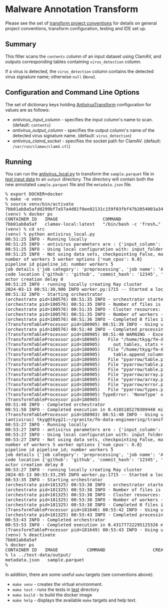 # Malware Annotation Transform 
Please see the set of
[transform project conventions](../../README.md#Transform-Project-Conventions)
for details on general project conventions, transform configuration,
testing and IDE set up.

## Summary 
This filter scans the `contents` column of an input dataset using ClamAV, and outputs corresponding tables containing `virus_detection` column.

If a virus is detected, the `virus_detection` column contains the detected virus signature name; otherwise `null` (`None`).

## Configuration and Command Line Options

The set of dictionary keys holding [AntivirusTransform](src/antivirus_transform.py) 
configuration for values are as follows:

* _antivirus_input_column_ - specifies the input column's name to scan. (default: `contents`)
* _antivirus_output_column_ - specifies the output column's name of the detected virus signature name. (default: `virus_detection`)
* _antivirus_clamd_socket_ - specifies the socket path for ClamAV. (default: `/var/run/clamav/clamd.ctl`)

## Running
You can run the [antivirus_local.py](src/antivirus_local.py) to
transform the `sample.parquet` file in [test input data](test-data/input) 
to an `output` directory.  The directory will contain both the new
annotated `sample.parquet` file and the `metadata.json` file.
<pre>
% export DOCKER=docker
% make -e venv
% source venv/bin/activate
7bb01ab8a5afdd299bf7a57a4d81f0ee02131c159f03fbf47b2054003a3481b2
(venv) % docker ps
CONTAINER ID   IMAGE                 COMMAND                  CREATED         STATUS         PORTS                    NAMES
7bb01ab8a5af   clamav-local:latest   "/bin/bash -c 'fresh…"   3 seconds ago   Up 2 seconds   0.0.0.0:3310->3310/tcp   clamav
(venv) % cd src
(venv) % python antivirus_local.py
00:51:25 INFO - Running locally
00:51:25 INFO - antivirus parameters are : {'input_column': 'contents', 'output_column': 'virus_detection', 'clamd_socket': '../.tmp/clamd.ctl'}
00:51:25 INFO - Using local configuration with: input_folder - /home/tkyg/fm-data-engineering/transforms/code/antivirus/test-data/input output_folder - /home/tkyg/fm-data-engineering/transforms/code/antivirus/test-data/output
00:51:25 INFO - Not using data sets, checkpointing False, max files -1
number of workers 5 worker options {'num_cpus': 0.8}
pipeline id pipeline_id; number workers 5
job details {'job category': 'preprocessing', 'job name': 'Antivirus', 'job type': 'ray', 'job id': 'job_id'}
code location {'github': 'github', 'commit_hash': '12345', 'path': 'path'}
actor creation delay 0
00:51:25 INFO - running locally creating Ray cluster
2024-03-13 00:51:30,906 INFO worker.py:1715 -- Started a local Ray instance. View the dashboard at 127.0.0.1:8265
00:51:32 INFO - Starting orchestrator
(orchestrate pid=180576) 00:51:35 INFO - orchestrator started at 2024-03-13 00:51:35
(orchestrate pid=180576) 00:51:35 INFO - Number of files is 1, source profile {'max_file_size': 0.00240325927734375, 'min_file_size': 0.00240325927734375, 'total_file_size': 0.00240325927734375}
(orchestrate pid=180576) 00:51:35 INFO - Cluster resources: {'cpus': 8, 'gpus': 0, 'memory': 6.961594391614199, 'object_store': 3.4807971948757768}
(orchestrate pid=180576) 00:51:35 INFO - Number of workers - 5 with {'num_cpus': 0.8} each
(orchestrate pid=180576) 00:51:36 INFO - Completed 0 files in 0.000544595718383789 min. Waiting for completion
(TransformTableProcessor pid=180905) 00:51:39 INFO - Using unix socket: ../.tmp/clamd.ctl
(orchestrate pid=180576) 00:51:40 INFO - Completed processing in 0.06612720489501953 min
(TransformTableProcessor pid=180905) 00:51:40 WARNING - Exception 'NoneType' object is not iterable processing file /home/tkyg/fm-data-engineering/transforms/code/antivirus/test-data/input/sample.parquet: Traceback (most recent call last):
(TransformTableProcessor pid=180905)   File "/home/tkyg/fm-data-engineering/data-processing-lib/src/data_processing/ray/transform_table_processor.py", line 64, in process_table
(TransformTableProcessor pid=180905)     out_tables, stats = self.transform.transform(table=table)
(TransformTableProcessor pid=180905)   File "/home/tkyg/fm-data-engineering/transforms/code/antivirus/src/antivirus_transform.py", line 72, in transform
(TransformTableProcessor pid=180905)     table.append_column(self.output_column, virus_detection)
(TransformTableProcessor pid=180905)   File "pyarrow/table.pxi", line 4483, in pyarrow.lib.Table.append_column
(TransformTableProcessor pid=180905)   File "pyarrow/table.pxi", line 4432, in pyarrow.lib.Table.add_column
(TransformTableProcessor pid=180905)   File "pyarrow/table.pxi", line 1380, in pyarrow.lib.chunked_array
(TransformTableProcessor pid=180905)   File "pyarrow/array.pxi", line 344, in pyarrow.lib.array
(TransformTableProcessor pid=180905)   File "pyarrow/array.pxi", line 42, in pyarrow.lib._sequence_to_array
(TransformTableProcessor pid=180905)   File "pyarrow/error.pxi", line 154, in pyarrow.lib.pyarrow_internal_check_status
(TransformTableProcessor pid=180905)   File "pyarrow/types.pxi", line 88, in pyarrow.lib._datatype_to_pep3118
(TransformTableProcessor pid=180905) TypeError: 'NoneType' object is not iterable
(TransformTableProcessor pid=180905)
00:51:40 INFO - Completed orchestrator
00:51:50 INFO - Completed execution in 0.4105185270309448 min, execution result 0
(TransformTableProcessor pid=180903) 00:51:40 INFO - Using unix socket: ../.tmp/clamd.ctl [repeated 4x across cluster] (Ray deduplicates logs by default. Set RAY_DEDUP_LOGS=0 to disable log deduplication, or see https://docs.ray.io/en/master/ray-observability/ray-logging.html#log-deduplication for more options.)
(antivirus) tkyg@tkyg21:~/granite/fm-data-engineering/transforms/code/antivirus/src$ python antivirus_local.py
00:53:27 INFO - Running locally
00:53:27 INFO - antivirus parameters are : {'input_column': 'contents', 'output_column': 'virus_detection', 'clamd_socket': '../.tmp/clamd.ctl'}
00:53:27 INFO - Using local configuration with: input_folder - /home/tkyg/fm-data-engineering/transforms/code/antivirus/test-data/input output_folder - /home/tkyg/fm-data-engineering/transforms/code/antivirus/test-data/output
00:53:27 INFO - Not using data sets, checkpointing False, max files -1
number of workers 5 worker options {'num_cpus': 0.8}
pipeline id pipeline_id; number workers 5
job details {'job category': 'preprocessing', 'job name': 'Antivirus', 'job type': 'ray', 'job id': 'job_id'}
code location {'github': 'github', 'commit_hash': '12345', 'path': 'path'}
actor creation delay 0
00:53:27 INFO - running locally creating Ray cluster
2024-03-13 00:53:33,295 INFO worker.py:1715 -- Started a local Ray instance. View the dashboard at 127.0.0.1:8265
00:53:35 INFO - Starting orchestrator
(orchestrate pid=181325) 00:53:38 INFO - orchestrator started at 2024-03-13 00:53:38
(orchestrate pid=181325) 00:53:38 INFO - Number of files is 1, source profile {'max_file_size': 0.00240325927734375, 'min_file_size': 0.00240325927734375, 'total_file_size': 0.00240325927734375}
(orchestrate pid=181325) 00:53:38 INFO - Cluster resources: {'cpus': 8, 'gpus': 0, 'memory': 6.959992218762636, 'object_store': 3.4799961084499955}
(orchestrate pid=181325) 00:53:38 INFO - Number of workers - 5 with {'num_cpus': 0.8} each
(orchestrate pid=181325) 00:53:38 INFO - Completed 0 files in 4.4290224711100264e-05 min. Waiting for completion
(TransformTableProcessor pid=181646) 00:53:42 INFO - Using unix socket: ../.tmp/clamd.ctl
(orchestrate pid=181325) 00:53:43 INFO - Completed processing in 0.06886642773946126 min
00:53:43 INFO - Completed orchestrator
00:53:53 INFO - Completed execution in 0.43177722295125326 min, execution result 0
(TransformTableProcessor pid=181649) 00:53:43 INFO - Using unix socket: ../.tmp/clamd.ctl [repeated 4x across cluster] (Ray deduplicates logs by default. Set RAY_DEDUP_LOGS=0 to disable log deduplication, or see https://docs.ray.io/en/master/ray-observability/ray-logging.html#log-deduplication for more options.)
(venv) % deactivate
7bb01ab8a5af
% docker ps
CONTAINER ID   IMAGE           COMMAND                  CREATED       STATUS       PORTS     NAMES
% ls ../test-data/output/
metadata.json	sample.parquet
%
</pre>

In addition, there are some useful `make` targets (see conventions above):
* `make venv` - creates the virtual environment.
* `make test` - runs the tests in [test](test) directory
* `make build` - to build the docker image
* `make help` - displays the available `make` targets and help text.





